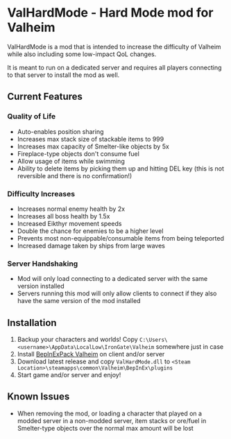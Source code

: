 # ValHardMode - Hard Mode mod for Valheim
ValHardMode is a mod that is intended to increase the difficulty of Valheim while also including some low-impact QoL changes.

It is meant to run on a dedicated server and requires all players connecting to that server to install the mod as well.

## Current Features

### Quality of Life
* Auto-enables position sharing
* Increases max stack size of stackable items to 999
* Increases max capacity of Smelter-like objects by 5x
* Fireplace-type objects don't consume fuel
* Allow usage of items while swimming
* Ability to delete items by picking them up and hitting DEL key (this is not reversible and there is no confirmation!)

### Difficulty Increases
* Increases normal enemy health by 2x
* Increases all boss health by 1.5x
* Increased Eikthyr movement speeds
* Double the chance for enemies to be a higher level
* Prevents most non-equippable/consumable items from being teleported
* Increased damage taken by ships from large waves

### Server Handshaking
* Mod will only load connecting to a dedicated server with the same version installed
* Servers running this mod will only allow clients to connect if they also have the same version of the mod installed


## Installation

1. Backup your characters and worlds! Copy `C:\Users\<username>\AppData\LocalLow\IronGate\Valheim` somewhere just in case
2. Install [BepInExPack Valheim](https://valheim.thunderstore.io/package/denikson/BepInExPack_Valheim/) on client and/or server
3. Download latest release and copy `ValHardMode.dll` to `<Steam Location>\steamapps\common\Valheim\BepInEx\plugins`
4. Start game and/or server and enjoy!

## Known Issues

* When removing the mod, or loading a character that played on a modded server in a non-modded server, item stacks or ore/fuel in Smelter-type objects over the normal max amount will be lost